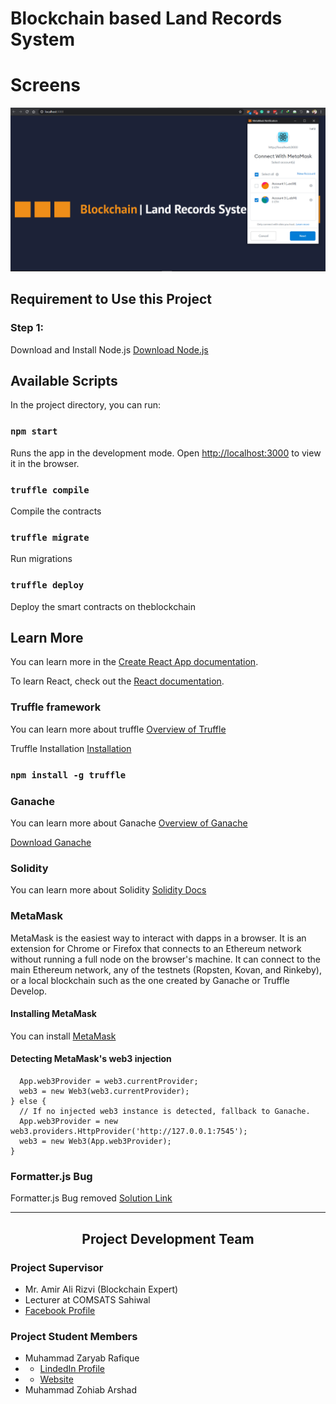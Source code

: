# Blockchain based Land Records System

# Screens

<img src="Main Splash.PNG" alt="Splash Screen" />

## Requirement to Use this Project

### Step 1:
Download and Install Node.js
<a href="https://nodejs.org/dist/v14.17.6/node-v14.17.6-x86.msi" > Download Node.js </a>




## Available Scripts

In the project directory, you can run:

### `npm start`

Runs the app in the development mode.
Open [http://localhost:3000](http://localhost:3000) to view it in the browser.

### `truffle compile`

Compile the contracts

### `truffle migrate`

Run migrations 

### `truffle deploy`

Deploy the smart contracts on theblockchain

## Learn More

You can learn more in the [Create React App documentation](https://facebook.github.io/create-react-app/docs/getting-started).

To learn React, check out the [React documentation](https://reactjs.org/).


### Truffle framework

 You can learn more about truffle [Overview of Truffle](https://www.trufflesuite.com/docs/truffle/overview)

Truffle Installation [Installation](https://www.trufflesuite.com/docs/truffle/getting-started/installation)

### `npm install -g truffle`


### Ganache

 You can learn more about Ganache  [Overview of Ganache](https://www.trufflesuite.com/docs/ganache/overview)

[Download Ganache](https://github.com/trufflesuite/ganache/releases)

### Solidity

 You can learn more about Solidity  [Solidity Docs](https://docs.soliditylang.org)

### MetaMask

MetaMask is the easiest way to interact with dapps in a browser. It is an extension for Chrome or Firefox that connects to an Ethereum network without running a full node on the browser's machine. It can connect to the main Ethereum network, any of the testnets (Ropsten, Kovan, and Rinkeby), or a local blockchain such as the one created by Ganache or Truffle Develop.

#### Installing MetaMask

 You can install [MetaMask](https://chrome.google.com/webstore/detail/metamask/nkbihfbeogaeaoehlefnkodbefgpgknn)

#### Detecting MetaMask's web3 injection

```if (typeof web3 !== 'undefined') {
  App.web3Provider = web3.currentProvider;
  web3 = new Web3(web3.currentProvider);
} else {
  // If no injected web3 instance is detected, fallback to Ganache.
  App.web3Provider = new web3.providers.HttpProvider('http://127.0.0.1:7545');
  web3 = new Web3(App.web3Provider);
}
```

### Formatter.js Bug
Formatter.js Bug removed
<a href="https://stackoverflow.com/questions/66374242/web3-formatter-js-loading-issue">Solution Link</a>

<hr>

<h2 align="center">Project Development Team</h2>

### Project Supervisor
- Mr. Amir Ali Rizvi (Blockchain Expert)
- Lecturer at COMSATS Sahiwal
- <a href="https://web.facebook.com/amir.a.rizvi1">Facebook Profile</a> 

### Project Student Members
- Muhammad Zaryab Rafique
- - <a href="https://www.linkedin.com/in/zaryab-programmer">LindedIn Profile</a> 
- - <a href="https://mzaryabrafique.live/">Website</a> 
- Muhammad Zohiab Arshad
